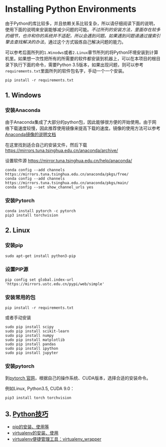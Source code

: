 # Installing Python Environments

由于Python的库比较多，并且依赖关系比较复杂，所以请仔细阅读下面的说明，使用下面的说明来安装能够减少问题的可能。*不过所列的安装方法，里面存在较多的细节，也许和你的系统并不适配，所以会遇到问题。如果遇到问题请通过搜索引擎去查找解决的办法*，通过这个方式锻炼自己解决问题的能力。

可以参考后面所列的`1.Winodws`或者`2.Linux`章节所列的将Python环境安装到计算机里。如果想一次性把所有的所需要的软件都安装到机器上，可以在本项目的根目录下执行下面的命令，需要Python 3.5版本，如果出现问题，则可以参考`requirements.txt`里面所列的软件包名字，手动一个一个安装。
```
pip install -r requirements.txt
```


## 1. Windows

### 安装Anaconda

由于Anaconda集成了大部分的python包，因此能够很方便的开始使用。由于网络下载速度较慢，因此推荐使用镜像来提高下载的速度。镜像的使用方法可以参考[Anaconda镜像的说明文档](https://mirrors.tuna.tsinghua.edu.cn/help/anaconda)

在这里找到适合自己的安装文件，然后下载
https://mirrors.tuna.tsinghua.edu.cn/anaconda/archive/


设置软件源 https://mirror.tuna.tsinghua.edu.cn/help/anaconda/
```
conda config --add channels https://mirrors.tuna.tsinghua.edu.cn/anaconda/pkgs/free/
conda config --add channels https://mirrors.tuna.tsinghua.edu.cn/anaconda/pkgs/main/
conda config --set show_channel_urls yes
```

### 安装Pytorch
```
conda install pytorch -c pytorch 
pip3 install torchvision
```




## 2. Linux

### 安装pip
```
sudo apt-get install python3-pip
```



### 设置PIP源

```
pip config set global.index-url 'https://mirrors.ustc.edu.cn/pypi/web/simple'
```



### 安装常用的包

```
pip install -r requirements.txt
```

或者手动安装
```
sudo pip install scipy
sudo pip install scikit-learn
sudo pip install numpy
sudo pip install matplotlib
sudo pip install pandas
sudo pip install ipython
sudo pip install jupyter
```



### 安装pytorch

到[pytorch 官网](https://pytorch.org)，根据自己的操作系统、CUDA版本，选择合适的安装命令。

例如Linux, Python3.5, CUDA 9.0：
```
pip3 install torch torchvision
```



## 3. [Python技巧](python/)

- [pip的安装、使用等](python/pip.md)
- [virtualenv的安装、使用](python/virtualenv.md)
- [virtualenv便捷管理工具：virtualenv_wrapper](python/virtualenv_wrapper.md)

